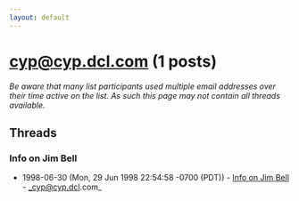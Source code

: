 ```yaml
---
layout: default
---
```


# cyp@cyp.dcl.com (1 posts)

_Be aware that many list participants used multiple email addresses over their time active on the list. As such this page may not contain all threads available._

## Threads

### Info on Jim Bell
+ 1998-06-30 (Mon, 29 Jun 1998 22:54:58 -0700 (PDT)) - [Info on Jim Bell](/archive/1998/06/d3c11dc7b22b64906e887f4716dff021711a413f9c7d353fe63fcce88671d361) - _cyp@cyp.dcl.com_

